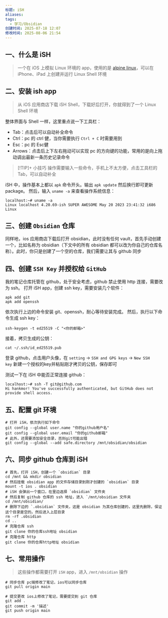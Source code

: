 ```yaml
---
标题: iSH
aliases: 
tags:
  - 学习/Obsidian
创建时间: 2025-07-18 12:07
修改时间: 2025-08-06 21:54
---
```

## 一、什么是 iSH

> 一个在 iOS 上模拟 Linux 环境的 app，使用的是 [alpine linux](https://www.alpinelinux.org/)，可以在 iPhone、iPad 上创建并运行 Linux Shell 环境

## 二、安装 ish app

> 从 iOS 应用商店下载 iSH Shell，下载好后打开，你就得到了一个 Linux Shell 环境

整体界面与 Shell 一样，这里重点说一下工具栏：
- Tab：点击后可以自动补全命令
- Ctrl：pc 的 ctrl 健，当你需要执行 `Ctrl + C` 时需要用到
- Esc：pc 的 Esc健
- Arrows：点击后上下左右拖动可以实现 pc 的方向键的功能，常用的是向上拖动调出最新一条历史记录命令

> [!TIP]+ 小技巧
> 操作需要输入一些命令，手机上不太方便，点击工具栏的 Tab，可以自动补全

iSH 中，操作基本上都以 `apk` 命令开头。输出 `apk update` 然后换行即可更新 package。 然后，输入 `uname -a` 来查看操作系统信息：

```shell
localhost:~# uname -a
Linux localhost 4.20.69-ish SUPER AWESOME May 20 2023 23:41:32 i686 Linux
```

## 三、创建 `Obsidian` 仓库

同样地，ios 应用商店下载后打开 obsidian，此时没有任何 vault，首先手动创建一个，比如名称为 obsidian（下文中的所有 obsidian 都可以改为你自己的仓库名称）。此时，你只是创建了一个空的仓库，我们需要让其与 github 同步

## 四、创建 `SSH Key` 并授权给 `GitHub`

我的笔记仓库托管在 github，处于安全考虑，github 禁止使用 http 连接，需要改为 ssh。
打开 iSH app，创建 ssh key，需要安装几个软件：

```shell
apk add git
apk add openssh
```

依次执行上边的命令安装 git、openssh，耐心等待安装完成。
然后，执行以下命令生成 ssh key：

```shell
ssh-keygen -t ed25519 -C "<你的邮箱>"
```

接着，拷贝生成的公钥：

```shell
cat ~/.ssh/id_ed25519.pub
```

登录 github，点击用户头像，在 `setting` -> `SSH and GPG keys` -> `New SSH key` 新建一个授权的key并粘贴刚才拷贝的公钥，保存即可

测试一下在 iSH 中能否正常连接 github：

```shell
localhost:~# ssh -T git@github.com
Hi hankmor! You've successfully authenticated, but GitHub does not provide shell access.
```

## 五、配置 git 环境

```shell
# 打开 iSH，依次执行如下命令
git config --global user.name "你的github用户名"
git config --global user.email "你的github邮箱"
# 此外，还需要添加安全目录，否则git可能出错
git config --global --add safe.directory /mnt/obsidian/obsidian
```

## 六、同步 github 仓库到 iSH

```shell
# 首先，打开 iSH，创建一个 `obsidian` 目录
cd /mnt && mkdir obsidian
# 然后挂载 obsidian app 的文件存储目录到刚才创建的 `obsidian` 目录
mount -t ios . obsidian
# iSH 会弹出一个窗口，在里边选择 `obsidian` 文件夹
# 然后复制 github 仓库的 ssh 地址，进入 `/mnt/obsidian 文件夹
cd /mnt/obsidian/
# 删除下边的 `.obsidian` 文件夹，这是 obsidian 为其仓库创建的，这里先删除，保证这个目录是空的。然后进入上层目录
rm -rf .obsidian
cd ..
# 克隆仓库 ssh
git clone 你的仓库ssh地址 obsidian
# 克隆仓库 http
git clone 你的仓库http地址 obsidian
```

## 七、常用操作

> 这些操作都需要打开 `iSH` app，进入 `/mnt/obsidian` 操作

```shell
# 同步仓库 pc端修改了笔记，ios可以同步仓库
git pull origin main

# 提交更改 ios上修改了笔记，需要提交到 git 仓库
git add .
git commit -m '描述'
git push origin main
```
